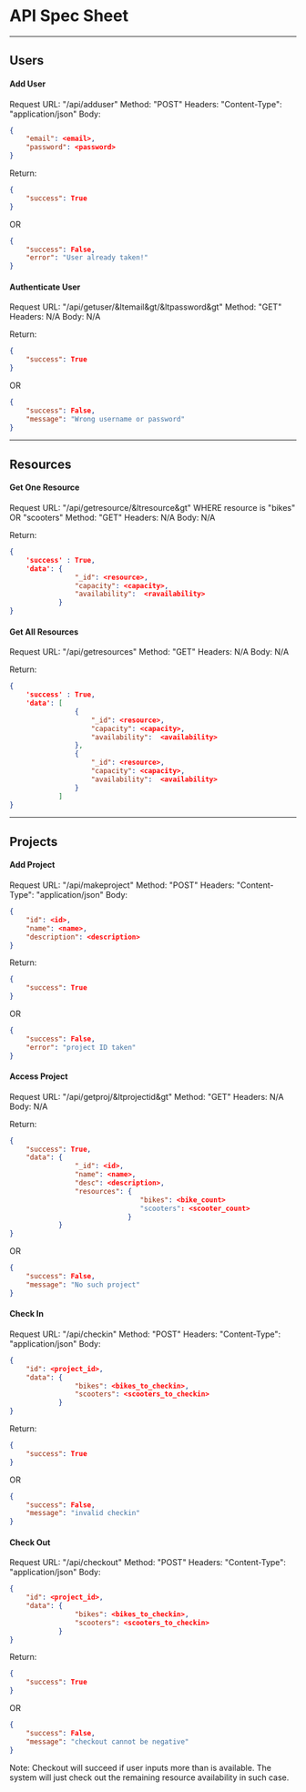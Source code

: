 # API Spec Sheet
****
## Users

#### Add User
Request URL: "/api/adduser"
Method: "POST"
Headers: "Content-Type": "application/json"
Body:
```json
{
	"email": <email>,
	"password": <password>
}
```
Return:
```json
{
	"success": True
}
```
OR
```json
{
	"success": False,
	"error": "User already taken!"
}
```

#### Authenticate User
Request URL: "/api/getuser/&ltemail&gt/&ltpassword&gt"
Method: "GET"
Headers: N/A
Body: N/A

Return: 
```json
{
	"success": True
}
```
OR
```json
{
	"success": False,
	"message": "Wrong username or password"
}
```
****
## Resources

#### Get One Resource
Request URL: "/api/getresource/&ltresource&gt"
WHERE resource is "bikes" OR "scooters"
Method: "GET"
Headers: N/A
Body: N/A

Return:
```json
{
	'success' : True, 
	'data': {
				"_id": <resource>,
				"capacity": <capacity>,
				"availability":  <ravailability>
			}
}
```

#### Get All Resources
Request URL: "/api/getresources"
Method: "GET"
Headers: N/A
Body: N/A

Return:
```json
{
	'success' : True, 
	'data': [
				{
					"_id": <resource>,
					"capacity": <capacity>,
					"availability":  <availability>
				},
				{
					"_id": <resource>,
					"capacity": <capacity>,
					"availability":  <availability>
				}
			]
}
```
****
## Projects

#### Add Project
Request URL: "/api/makeproject"
Method: "POST"
Headers: "Content-Type": "application/json"
Body:
```json
{
    "id": <id>,
    "name": <name>,
    "description": <description> 
}
```
Return:
```json
{
	"success": True
}
```
OR
```json
{
	"success": False,
	"error": "project ID taken"
}
```

#### Access Project
Request URL: "/api/getproj/&ltprojectid&gt"
Method: "GET"
Headers: N/A
Body: N/A

Return:
```json
{
	"success": True,
	"data": {
				"_id": <id>,
				"name": <name>,
				"desc": <description>,
				"resources": {
								"bikes": <bike_count>
								"scooters": <scooter_count>
							 }
			}
}
```
OR
```json
{
	"success": False,
	"message": "No such project"
}
```

#### Check In
Request URL: "/api/checkin"
Method: "POST"
Headers: "Content-Type": "application/json"
Body:
```JSON
{
    "id": <project_id>,
    "data": {
		        "bikes": <bikes_to_checkin>,
		        "scooters": <scooters_to_checkin>
		    }
}
```

Return:
```JSON
{
	"success": True
}
```
OR
```json
{
	"success": False,
	"message": "invalid checkin"
}
```

#### Check Out
Request URL: "/api/checkout"
Method: "POST"
Headers: "Content-Type": "application/json"
Body:
```JSON
{
    "id": <project_id>,
    "data": {
		        "bikes": <bikes_to_checkin>,
		        "scooters": <scooters_to_checkin>
		    }
}
```

Return:
```JSON
{
	"success": True
}
```
OR
```json
{
	"success": False,
	"message": "checkout cannot be negative"
}
```

Note: Checkout will succeed if user inputs more than is available. The system will just check out the remaining resource availability in such case.